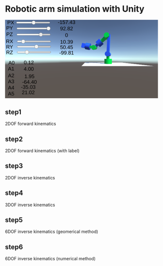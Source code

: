 # Robotic arm simulation with Unity
![](images/6dof.png)

## step1
2DOF forward kinematics

## step2
2DOF forward kinematics (with label)

## step3
2DOF inverse kinematics

## step4
3DOF inverse kinematics

## step5
6DOF inverse kinematics (geomerical method)

## step6
6DOF inverse kinematics (numerical method)


